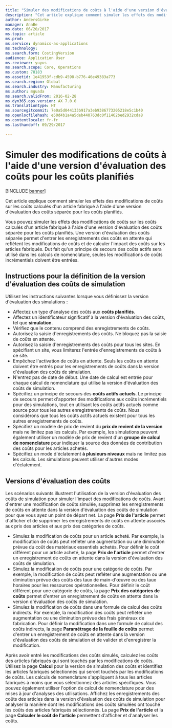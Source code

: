 ```yaml
---
title: "Simuler des modifications de coûts à l'aide d'une version d'évaluation des coûts pour les coûts planifiés"
description: "Cet article explique comment simuler les effets des modifications de coûts sur les coûts calculés d'un article fabriqué à l'aide d'une version d'évaluation des coûts séparée pour les coûts planifiés."
author: AndersGirke
manager: AnnBe
ms.date: 06/20/2017
ms.topic: article
ms.prod: 
ms.service: dynamics-ax-applications
ms.technology: 
ms.search.form: CostingVersion
audience: Application User
ms.reviewer: yuyus
ms.search.scope: Core, Operations
ms.custom: 78183
ms.assetid: 1e41953f-cdb9-4598-b776-46e49383a773
ms.search.region: Global
ms.search.industry: Manufacturing
ms.author: mguada
ms.search.validFrom: 2016-02-28
ms.dyn365.ops.version: AX 7.0.0
ms.translationtype: HT
ms.sourcegitcommit: 7e0a5d044133b917a3eb9386773205218e5c1b40
ms.openlocfilehash: e50d4b1a4a5deb440763dc0f11462bed2932cda8
ms.contentlocale: fr-fr
ms.lasthandoff: 09/29/2017

---
```


# <a name="simulate-cost-changes-by-using-a-costing-version-for-planned-costs"></a>Simuler des modifications de coûts à l'aide d'une version d'évaluation des coûts pour les coûts planifiés

[!INCLUDE [banner](../includes/banner.md)]

Cet article explique comment simuler les effets des modifications de coûts sur les coûts calculés d'un article fabriqué à l'aide d'une version d'évaluation des coûts séparée pour les coûts planifiés.

Vous pouvez simuler les effets des modifications de coûts sur les coûts calculés d'un article fabriqué à l'aide d'une version d'évaluation des coûts séparée pour les coûts planifiés. Une version d'évaluation des coûts séparée permet d'entrer les enregistrements des coûts en attente qui reflètent les modifications de coûts et de calculer l'impact des coûts sur les articles fabriqués. Dut fait qu'un principe de secours des coûts actifs sera utilisé dans les calculs de nomenclature, seules les modifications de coûts incrémentiels doivent être entrées.

## <a name="guidelines-for-defining-the-simulation-costing-version"></a>Instructions pour la définition de la version d'évaluation des coûts de simulation
Utilisez les instructions suivantes lorsque vous définissez la version d'évaluation des simulations :

-   Affectez un type d'analyse des coûts aux **coûts planifiés**.
-   Affectez un identificateur significatif à la version d'évaluation des coûts, tel que **simulation**.
-   Vérifiez que le contenu comprend des enregistrements de coûts.
-   Autorisez la saisie d'enregistrements des coûts. Ne bloquez pas la saisie de coûts en attente.
-   Autorisez la saisie d'enregistrements des coûts pour tous les sites. En spécifiant un site, vous limiterez l'entrée d'enregistrements de coûts à ce site.
-   Empêchez l'activation de coûts en attente. Seuls les coûts en attente doivent être entrés pour les enregistrements de coûts dans la version d'évaluation des coûts de simulation.
-   N'entrez pas de date de début. Une date de calcul est entrée pour chaque calcul de nomenclature qui utilise la version d'évaluation des coûts de simulation.
-   Spécifiez un principe de secours des **coûts actifs actuels**. Le principe de secours permet d'apporter des modifications aux coûts incrémentiels pour des simulations, tout en utilisant les coûts actifs actuels comme source pour tous les autres enregistrements de coûts. Nous considérons que tous les coûts actifs actuels existent pour tous les autres enregistrements de coûts.
-   Spécifiez un modèle de prix de revient du **prix de revient de la version** mais ne limitez pas les calculs. Par exemple, les simulations peuvent également utiliser un modèle de prix de revient d'un **groupe de calcul de nomenclature** pour indiquer la source des données de contribution des coûts pour les articles achetés.
-   Spécifiez un mode d'éclatement **à plusieurs niveaux** mais ne limitez pas les calculs. Les simulations peuvent utiliser d'autres modes d'éclatement.

## <a name="costing-versions"></a>Versions d'évaluation des coûts
Les scénarios suivants illustrent l'utilisation de la version d'évaluation des coûts de simulation pour simuler l'impact des modifications de coûts. Avant d'entrer une modification de coûts simulée, supprimez les enregistrements de coûts en attente dans la version d'évaluation des coûts de simulation pour que vous ayez un point de départ net. La page **Prix de l'article** permet d'afficher et de supprimer les enregistrements de coûts en attente associés aux prix des articles et aux prix des catégories de coûts.

-   Simulez la modification de coûts pour un article acheté. Par exemple, la modification de coûts peut refléter une augmentation ou une diminution prévue du coût des matériaux essentiels achetés. Pour définir le coût différent pour un article acheté, la page **Prix de l'article** permet d'entrer un enregistrement de coûts en attente dans la version d'évaluation des coûts de simulation.
-   Simulez la modification de coûts pour une catégorie de coûts. Par exemple, la modification de coûts peut refléter une augmentation ou une diminution prévue des coûts des taux de main-d'œuvre ou des taux horaires pour les ressources opérationnelles. Pour définir le coût différent pour une catégorie de coûts, la page **Prix des catégories de coûts** permet d'entrer un enregistrement de coûts en attente dans la version d'évaluation des coûts de simulation.
-   Simulez la modification de coûts dans une formule de calcul des coûts indirects. Par exemple, la modification des coûts peut refléter une augmentation ou une diminution prévue des frais généraux de fabrication. Pour définir la modification dans une formule de calcul des coûts indirects, la page **Paramétrage de la feuille de coûts** permet d'entrer un enregistrement de coûts en attente dans la version d'évaluation des coûts de simulation et de valider et d'enregistrer la modification.

Après avoir entré les modifications des coûts simulés, calculez les coûts des articles fabriqués qui sont touchés par les modifications de coûts. Utilisez la page **Calcul** pour la version de simulation des coûts et identifiez les articles fabriqués sélectionnés qui seront touchés par les modifications de coûts. Les calculs de nomenclature s'appliquent à tous les articles fabriqués à moins que vous sélectionnez des articles spécifiques. Vous pouvez également utiliser l'option de calcul de nomenclature pour des mises à jour d'analyses des utilisations. Affichez les enregistrements des coûts des articles dans la version d'évaluation des coûts de simulation pour analyser la manière dont les modifications des coûts simulées ont touché les coûts des articles fabriqués sélectionnés. La page **Prix de l'article** et la page **Calculer le coût de l'article** permettent d'afficher et d'analyser les coûts.




